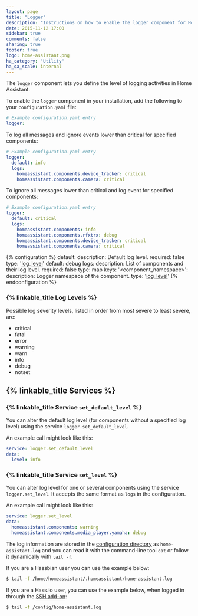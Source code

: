 ```yaml
---
layout: page
title: "Logger"
description: "Instructions on how to enable the logger component for Home Assistant."
date: 2015-11-12 17:00
sidebar: true
comments: false
sharing: true
footer: true
logo: home-assistant.png
ha_category: "Utility"
ha_qa_scale: internal
---
```


The `logger` component lets you define the level of logging activities in Home
Assistant.

To enable the `logger` component in your installation,
add the following to your `configuration.yaml` file:

```yaml
# Example configuration.yaml entry
logger:
```

To log all messages and ignore events lower than critical for specified
components:

```yaml
# Example configuration.yaml entry
logger:
  default: info
  logs:
    homeassistant.components.device_tracker: critical
    homeassistant.components.camera: critical
```

To ignore all messages lower than critical and log event for specified
components:

```yaml
# Example configuration.yaml entry
logger:
  default: critical
  logs:
    homeassistant.components: info
    homeassistant.components.rfxtrx: debug
    homeassistant.components.device_tracker: critical
    homeassistant.components.camera: critical
```

{% configuration %}
  default:
    description: Default log level.
    required: false
    type: '[log_level](#log-levels)'
    default: debug
  logs:
    description: List of components and their log level.
    required: false
    type: map
    keys:
      '&lt;component_namespace&gt;':
        description: Logger namespace of the component.
        type: '[log_level](#log-levels)'
{% endconfiguration %}

### {% linkable_title Log Levels %}

Possible log severity levels, listed in order from most severe to least severe, are:

- critical
- fatal
- error
- warning
- warn
- info
- debug
- notset

## {% linkable_title Services %}

### {% linkable_title Service `set_default_level` %}

You can alter the default log level (for components without a specified log
level) using the service `logger.set_default_level`.

An example call might look like this:

```yaml
service: logger.set_default_level
data:
  level: info
```

### {% linkable_title Service `set_level` %}

You can alter log level for one or several components using the service
`logger.set_level`. It accepts the same format as `logs` in the configuration.

An example call might look like this:

```yaml
service: logger.set_level
data:
  homeassistant.components: warning
  homeassistant.components.media_player.yamaha: debug
```

The log information are stored in the
[configuration directory](/docs/configuration/) as `home-assistant.log`
and you can read it with the command-line tool `cat` or follow it dynamically
with `tail -f`.

If you are a Hassbian user you can use the example below:

```bash
$ tail -f /home/homeassistant/.homeassistant/home-assistant.log
```

If you are a Hass.io user, you can use the example below, when logged in through
the [SSH add-on](/addons/ssh/):

```bash
$ tail -f /config/home-assistant.log
```
